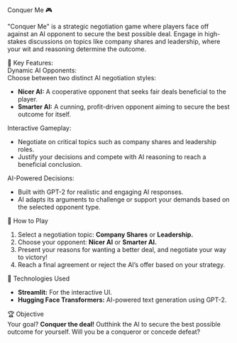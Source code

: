  Conquer Me 🎮  

"Conquer Me" is a strategic negotiation game where players face off against an AI opponent to secure the best possible deal. Engage in high-stakes discussions on topics like company shares and leadership, where your wit and reasoning determine the outcome.  

 🧠 Key Features:  
Dynamic AI Opponents:  
   Choose between two distinct AI negotiation styles:  
   - **Nicer AI:** A cooperative opponent that seeks fair deals beneficial to the player.  
   - **Smarter AI:** A cunning, profit-driven opponent aiming to secure the best outcome for itself.  

  Interactive Gameplay: 
   - Negotiate on critical topics such as company shares and leadership roles.  
   - Justify your decisions and compete with AI reasoning to reach a beneficial conclusion.  

  AI-Powered Decisions: 
   - Built with GPT-2 for realistic and engaging AI responses.  
   - AI adapts its arguments to challenge or support your demands based on the selected opponent type.

 🚀 How to Play  
1. Select a negotiation topic: **Company Shares** or **Leadership.**  
2. Choose your opponent: **Nicer AI** or **Smarter AI.**  
3. Present your reasons for wanting a better deal, and negotiate your way to victory!  
4. Reach a final agreement or reject the AI’s offer based on your strategy.  

🔧 Technologies Used  
- **Streamlit:** For the interactive UI.  
- **Hugging Face Transformers:** AI-powered text generation using GPT-2.  

🏆 Objective  
Your goal? **Conquer the deal!** Outthink the AI to secure the best possible outcome for yourself. Will you be a conqueror or concede defeat?  

